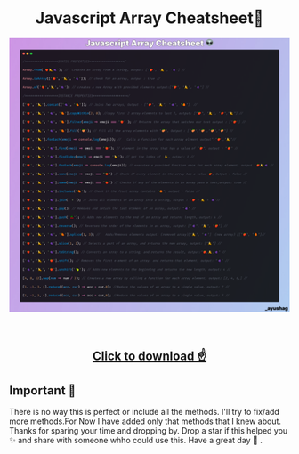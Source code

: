 <h1 align="center">
  Javascript Array Cheatsheet👾
</h1>

![image](Cheatsheet.png)

<br/>

<h2 align="center">
<a href="myFile.js" download>Click to download ☝</a>
</h2>

## Important 🚨

There is no way this is perfect or include all the methods. I'll try to fix/add more methods.For Now I have added only that methods that I knew about. Thanks for sparing your time and  dropping by. Drop a star if this helped you ✨ and share with someone whho could use this. Have a great day 🦄 .
